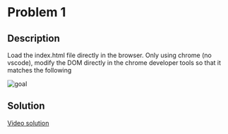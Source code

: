 # Problem 1

## Description

Load the index.html file directly in the browser. Only using chrome (no vscode), modify the DOM directly in the chrome developer tools so that it matches the following

![goal](screenshot.png)

## Solution

[Video solution](https://youtu.be/whU8sjdy764)


